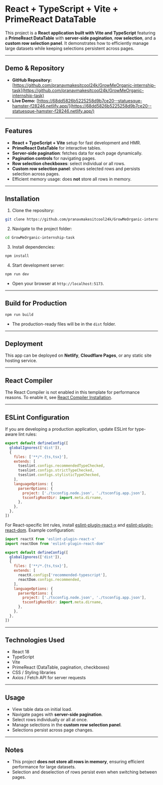
# React + TypeScript + Vite + PrimeReact DataTable

This project is a **React application built with Vite and TypeScript** featuring a **PrimeReact DataTable** with **server-side pagination**, **row selection**, and a **custom row selection panel**. It demonstrates how to efficiently manage large datasets while keeping selections persistent across pages.

---

## Demo & Repository

- **GitHub Repository:** [https://github.com/pranavmakesitcool24k/GrowMeOrganic-internship-task](https://github.com/pranavmakesitcool24k/GrowMeOrganic-internship-task)  
- **Live Demo:** [https://68dd5826b5225258d9b7ce20--statuesque-hamster-f28246.netlify.app/](https://68dd5826b5225258d9b7ce20--statuesque-hamster-f28246.netlify.app/)  

---

## Features

- **React + TypeScript + Vite** setup for fast development and HMR.  
- **PrimeReact DataTable** for interactive tables.  
- **Server-side pagination**: fetches data for each page dynamically.  
- **Pagination controls** for navigating pages.  
- **Row selection checkboxes**: select individual or all rows.  
- **Custom row selection panel**: shows selected rows and persists selection across pages.  
- Efficient memory usage: does **not** store all rows in memory.  

---

## Installation

1. Clone the repository:

```bash
git clone https://github.com/pranavmakesitcool24k/GrowMeOrganic-internship-task.git
```

2. Navigate to the project folder:

```bash
cd GrowMeOrganic-internship-task
```

3. Install dependencies:

```bash
npm install
```

4. Start development server:

```bash
npm run dev
```

- Open your browser at `http://localhost:5173`.

---

## Build for Production

```bash
npm run build
```

- The production-ready files will be in the `dist` folder.  

---

## Deployment

This app can be deployed on **Netlify**, **Cloudflare Pages**, or any static site hosting service.  

---

## React Compiler

The React Compiler is not enabled in this template for performance reasons. To enable it, see [React Compiler Installation](https://react.dev/learn/react-compiler/installation).  

---

## ESLint Configuration

If you are developing a production application, update ESLint for type-aware lint rules:

```js
export default defineConfig([
  globalIgnores(['dist']),
  {
    files: ['**/*.{ts,tsx}'],
    extends: [
      tseslint.configs.recommendedTypeChecked,
      tseslint.configs.strictTypeChecked,
      tseslint.configs.stylisticTypeChecked,
    ],
    languageOptions: {
      parserOptions: {
        project: ['./tsconfig.node.json', './tsconfig.app.json'],
        tsconfigRootDir: import.meta.dirname,
      },
    },
  },
])
```

For React-specific lint rules, install [eslint-plugin-react-x](https://github.com/Rel1cx/eslint-react/tree/main/packages/plugins/eslint-plugin-react-x) and [eslint-plugin-react-dom](https://github.com/Rel1cx/eslint-react/tree/main/packages/plugins/eslint-plugin-react-dom). Example configuration:

```js
import reactX from 'eslint-plugin-react-x'
import reactDom from 'eslint-plugin-react-dom'

export default defineConfig([
  globalIgnores(['dist']),
  {
    files: ['**/*.{ts,tsx}'],
    extends: [
      reactX.configs['recommended-typescript'],
      reactDom.configs.recommended,
    ],
    languageOptions: {
      parserOptions: {
        project: ['./tsconfig.node.json', './tsconfig.app.json'],
        tsconfigRootDir: import.meta.dirname,
      },
    },
  },
])
```

---

## Technologies Used

- React 18  
- TypeScript  
- Vite  
- PrimeReact (DataTable, pagination, checkboxes)  
- CSS / Styling libraries  
- Axios / Fetch API for server requests  

---

## Usage

- View table data on initial load.  
- Navigate pages with **server-side pagination**.  
- Select rows individually or all at once.  
- Manage selections in the **custom row selection panel**.  
- Selections persist across page changes.  

---

## Notes

- This project **does not store all rows in memory**, ensuring efficient performance for large datasets.  
- Selection and deselection of rows persist even when switching between pages.
